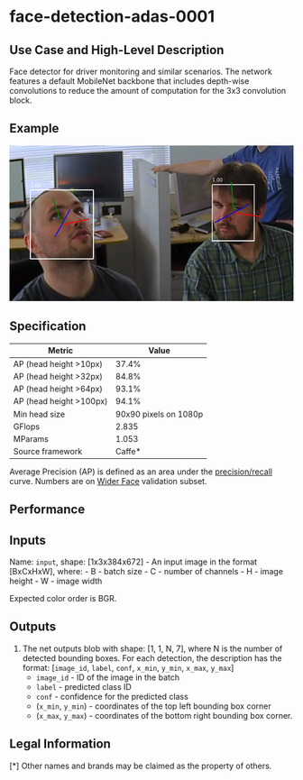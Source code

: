# face-detection-adas-0001

## Use Case and High-Level Description

Face detector for driver monitoring and similar scenarios. The network features
a default MobileNet backbone that includes depth-wise convolutions to reduce the
amount of computation for the 3x3 convolution block.

## Example

![](./face-detection-adas-0001.png)

## Specification

| Metric                          | Value                 |
|---------------------------------|-----------------------|
| AP (head height >10px)          | 37.4%                 |
| AP (head height >32px)          | 84.8%                 |
| AP (head height >64px)          | 93.1%                 |
| AP (head height >100px)         | 94.1%                 |
| Min head size                   | 90x90 pixels on 1080p |
| GFlops                          | 2.835                 |
| MParams                         | 1.053                 |
| Source framework                | Caffe*                |

Average Precision (AP) is defined as an area under the
[precision/recall](https://en.wikipedia.org/wiki/Precision_and_recall)
curve. Numbers are on
[Wider Face](http://shuoyang1213.me/WIDERFACE/) validation subset.

## Performance

## Inputs

Name: `input`, shape: [1x3x384x672] - An input image in the format [BxCxHxW],
   where:
    - B - batch size
    - C - number of channels
    - H - image height
    - W - image width

   Expected color order is BGR.

## Outputs

1. The net outputs blob with shape: [1, 1, N, 7], where N is the number of detected
   bounding boxes. For each detection, the description has the format:
   [`image_id`, `label`, `conf`, `x_min`, `y_min`, `x_max`, `y_max`]
    - `image_id` - ID of the image in the batch
    - `label` - predicted class ID
    - `conf` - confidence for the predicted class
    - (`x_min`, `y_min`) - coordinates of the top left bounding box corner
    - (`x_max`, `y_max`) - coordinates of the bottom right bounding box corner.

## Legal Information
[*] Other names and brands may be claimed as the property of others.
